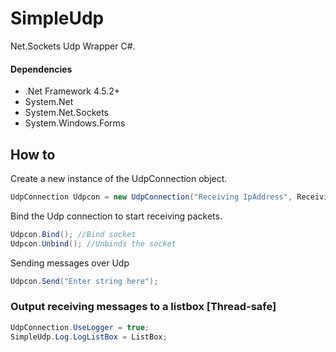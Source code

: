 # SimpleUdp
Net.Sockets Udp Wrapper C#.
#### Dependencies
- .Net Framework 4.5.2+
- System.Net
- System.Net.Sockets
- System.Windows.Forms

## How to
Create a new instance of the UdpConnection object.
```C#
UdpConnection Udpcon = new UdpConnection("Receiving IpAddress", ReceivingPort, "Sending IpAdress", SendingPort);
```
Bind the Udp connection to start receiving packets.
```C#
Udpcon.Bind(); //Bind socket
Udpcon.Unbind(); //Unbinds the socket
```
Sending messages over Udp
```C#
Udpcon.Send("Enter string here");
```

### Output receiving messages to a listbox [Thread-safe]
```C#
UdpConnection.UseLogger = true;
SimpleUdp.Log.LogListBox = ListBox;
```
